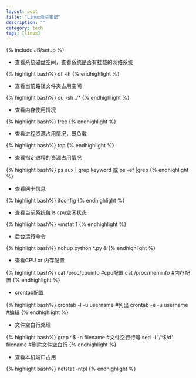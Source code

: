 ```yaml
---
layout: post
title: "Linux命令笔记"
description: ""
category: tech
tags: [linux]
---
```

{% include JB/setup %}


* 查看系统磁盘空间，查看系统是否有挂载的网络系统

{% highlight bash%}
df -lh
{% endhighlight %}

* 查看当前路径文件夹占用空间

{% highlight bash%}
du -sh ./*
{% endhighlight %}

* 查看内存使用情况

{% highlight bash%}
free
{% endhighlight %}

* 查看进程资源占用情况，既负载

{% highlight bash%}
top
{% endhighlight %}

* 查看指定进程的资源占用情况

{% highlight bash%}
ps aux | grep keyword
或
ps -ef |grep
{% endhighlight %}

* 查看网卡信息

{% highlight bash%}
ifconfig
{% endhighlight %}

* 查看当前系统每1s cpu空闲状态

{% highlight bash%}
vmstat 1
{% endhighlight %}

* 后台运行命令

{% highlight bash%}
nohup python *.py &
{% endhighlight %}

* 查看CPU or 内存配置

{% highlight bash%}
cat /proc/cpuinfo #cpu配置
cat /proc/meminfo #内存配置
{% endhighlight %}

* crontab配置

{% highlight bash%}
crontab -l -u username #列出
crontab -e -u username #编辑
{% endhighlight %}

* 文件空白行处理

{% highlight bash%}
grep ^$ -n filename #文件空行行号
sed -i '/^$/d' filename #删除文件空白行
{% endhighlight %}

* 查看本机端口占用

{% highlight bash%}
netstat -ntpl
{% endhighlight %}
